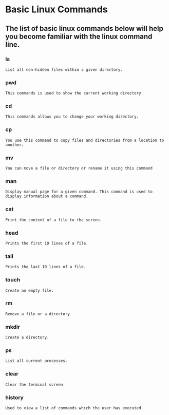 # Basic Linux Commands

## The list of basic linux commands below will help you become familiar with the linux command line.

### ls

```
List all non-hidden files within a given directory.
```

### pwd

```
This commands is used to show the current working directory.
```

### cd

```
This commands allows you to change your working directory.
```

### cp

```
You use this command to copy files and directories from a location to another.
```

### mv

```
You can move a file or directory or rename it using this command
```

### man

```
Display manual page for a given command. This command is used to display information about a command.
```

### cat

```
Print the content of a file to the screen.
```

### head

```
Prints the first 10 lines of a file.
```

### tail

```
Prints the last 10 lines of a file.
```

### touch

```
Create an empty file.
```

### rm

```
Remove a file or a directory
```

### mkdir

```
Create a directory.
```

### ps

```
List all current processes.
```

### clear

```
Clear the terminal screen
```

### history

```
Used to view a list of commands which the user has executed.
```
